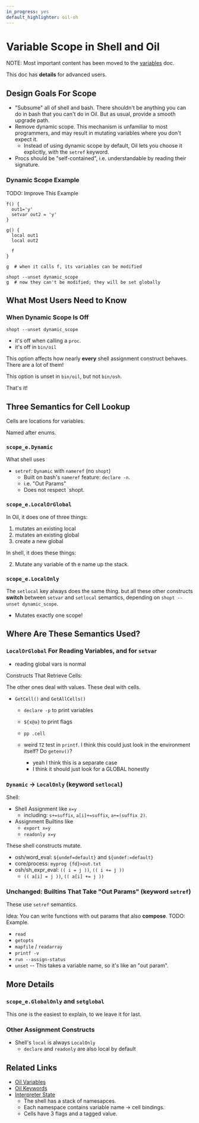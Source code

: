 ```yaml
---
in_progress: yes
default_highlighter: oil-sh
---
```


Variable Scope in Shell and Oil
===============================

NOTE: Most important content has been moved to the [variables](variables.html)
doc.

This doc has **details** for advanced users.

<div id="toc">
</div>

## Design Goals For Scope

- "Subsume" all of shell and bash.  There shouldn't be anything you can do in
  bash that you can't do in Oil.  But as usual, provide a smooth upgrade path.
- Remove dynamic scope.  This mechanism is unfamiliar to most programmers, and
  may result in mutating variables where you don't expect it.
  - Instead of using dynamic scope by default, Oil lets you choose it
    explicitly, with the `setref` keyword.
- Procs should be "self-contained", i.e. understandable by reading their
  signature.

### Dynamic Scope Example

TODO: Improve This Example


    f() {
      out1='y'
      setvar out2 = 'y'
    }

    g() {
      local out1
      local out2

      f
    }

    g  # when it calls f, its variables can be modified

    shopt --unset dynamic_scope
    g  # now they can't be modified; they will be set globally


## What Most Users Need to Know

### When Dynamic Scope Is Off

`shopt --unset dynamic_scope` 

- it's off when calling a `proc`.
- it's off in  `bin/oil`

This option affects how nearly **every** shell assignment construct behaves.  There are a lot of them!

This option is unset in `bin/oil`, but not `bin/osh`.

That's it!

## Three Semantics for Cell Lookup

Cells are locations for variables.

Named after enums.

### `scope_e.Dynamic`

What shell uses

- `setref`: `Dynamic` with `nameref` (no `shopt`)
  - Built on bash's `nameref` feature: `declare -n`.
  - i.e. "Out Params"
  - Does not respect `shopt.

### `scope_e.LocalOrGlobal`

In Oil, it does one of three things:

1. mutates an existing local
2. mutates an existing global
3. create a new global

In shell, it does these things:

2. Mutate any variable of th e name up the stack.

### `scope_e.LocalOnly`

The `setlocal` key always does the same thing.  but all these other constructs
**switch** between `setvar` and `setlocal` semantics, depending on `shopt
--unset dynamic_scope`.

- Mutates exactly one scope!

## Where Are These Semantics Used?

### `LocalOrGlobal` For Reading Variables, and for `setvar`

- reading global vars is normal

Constructs That Retrieve Cells:

The other ones deal with values.  These deal with cells. 

- `GetCell()` and `GetAllCells()`
  - `declare -p` to print variables
  - `${x@a}` to print flags
  - `pp .cell`

  - weird `TZ` test in `printf`.  I think this could just look in the
    environment itself?  Do `getenv()`?
    - yeah I think this is a separate case
    - I think it should just look for a GLOBAL honestly

### `Dynamic` &rarr; `LocalOnly` (keyword `setlocal`)

Shell:

- Shell Assignment like `x=y`
  - including: `s+=suffix`, `a[i]+=suffix`, `a+=(suffix 2)`.
- Assignment Builtins like
  - `export x=y`
  - `readonly x=y`

These shell constructs mutate.

- osh/word_eval: `${undef=default}` and `${undef:=default}`
- core/process: `myprog {fd}>out.txt`
- osh/sh_expr_eval: `(( i = j ))`, `(( i += j ))`
  - `(( a[i] = j ))`, `(( a[i] += j ))`

### Unchanged: Builtins That Take "Out Params" (keyword `setref`)

These use `setref` semantics.

Idea: You can write functions with out params that also **compose**.  TODO:
Example.

- `read`
- `getopts`
- `mapfile` / `readarray`
- `printf -v`
- `run --assign-status`
- `unset` -- This takes a variable name, so it's like an "out param".

## More Details

### `scope_e.GlobalOnly` and `setglobal`

This one is the easiest to explain, to we leave it for last.

### Other Assignment Constructs

- Shell's `local` is always `LocalOnly`
  - `declare` and `readonly` are also local by default

## Related Links

- [Oil Variables](variables.html)
- [Oil Keywords](oil-keywords.html)
- [Interpreter State](interpreter-state.html)
  - The shell has a stack of namesapces.
  - Each namespace contains variable name -> cell bindings.
  - Cells have 3 flags and a tagged value.


